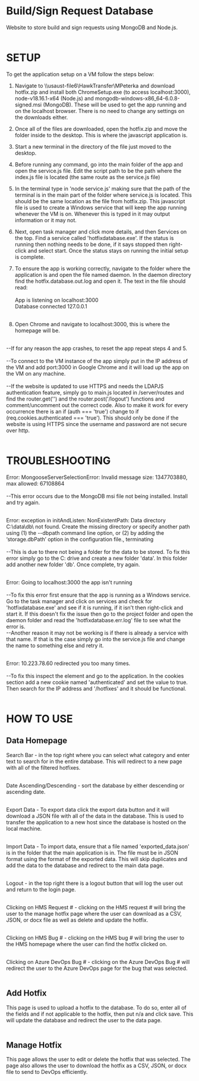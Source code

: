 # Build/Sign Request Database
Website to store build and sign requests using MongoDB and Node.js.
<br>
<br>


# SETUP

To get the application setup on a VM follow the steps below:
1. Navigate to \\\usaust-file6\HawkTransfer\MPeterka and download hotfix.zip and install both ChromeSetup.exe (to access localhost:3000), node-v18.16.1-x64 (Node.js) and mongodb-windows-x86_64-6.0.8-signed.msi (MongoDB). These will be used to get the app running and on the localhost browser. There is no need to change any settings on the downloads either.
2. Once all of the files are downloaded, open the hotfix.zip and move the folder inside to the desktop. This is where the javascript application is.
3. Start a new terminal in the directory of the file just moved to the desktop.
4. Before running any command, go into the main folder of the app and open the service.js file. Edit the script path to be the path where the index.js file is located (the same route as the service.js file)
5. In the terminal type in 'node service.js' making sure that the path of the terminal is in the main part of the folder where service.js is located. This should be the same location as the file from hotfix.zip. This javascript file is used to create a Windows service that will keep the app running whenever the VM is on. Whenever this is typed in it may output information or it may not.
6. Next, open task manager and click more details, and then Services on the top. Find a service called 'hotfixdatabase.exe'. If the status is running then nothing needs to be done, if it says stopped then right-click and select start. Once the status stays on running the initial setup is complete.
7. To ensure the app is working correctly, navigate to the folder where the application is and open the file named daemon. In the daemon directory find the hotfix.database.out.log and open it. The text in the file should read: <br><br>
App is listening on localhost:3000 <br>
Database connected 127.0.0.1 <br> <br>

8. Open Chrome and navigate to localhost:3000, this is where the homepage will be.
<br>
--If for any reason the app crashes, to reset the app repeat steps 4 and 5.
<br>
<br>
--To connect to the VM instance of the app simply put in the IP address of the VM and add port:3000 in Google Chrome and it will load up the app on the VM on any machine.
<br>
<br>
--If the website is updated to use HTTPS and needs the LDAPJS authentication feature, simply go to main.js located in /server/routes and find the router.get('') and the router.post('/logout') functions and comment/uncomment out the correct code. Also to make it work for every occurrence there is an if (auth === 'true') change to if (req.cookies.authenticated === 'true').
This should only be done if the website is using HTTPS since the username and password are not secure over http.
<br>
<br>


# TROUBLESHOOTING

Error: MongooseServerSelectionError: Invalid message size: 1347703880, max allowed: 67108864 <br><br>
--This error occurs due to the MongoDB msi file not being installed. Install and try again. <br><br>

Error: exception in initAndListen: NonExistentPath: Data directory C:\data\db\ not found. Create the missing directory or specify another path using (1) the --dbpath command line option, or (2) by adding the ‘storage.dbPath’ option in the configuration file., terminating <br><br>
--This is due to there not being a folder for the data to be stored. To fix this error simply go to the C: drive and create a new folder 'data'. In this folder add another new folder 'db'. Once complete, try again. <br><br>

Error: Going to localhost:3000 the app isn't running <br><br>
--To fix this error first ensure that the app is running as a Windows service. Go to the task manager and click on services and check for 'hotfixdatabase.exe' and see if it is running, if it isn't then right-click and start it. If this doesn't fix the issue then go to the project folder and open the daemon folder and read the 'hotfixdatabase.err.log' file to see what the error is. <br>
--Another reason it may not be working is if there is already a service with that name. If that is the case simply go into the service.js file and change the name to something else and retry it.
<br><br>

Error: 10.223.78.60 redirected you too many times. <br><br>
--To fix this inspect the element and go to the application. In the cookies section add a new cookie named 'authenticated' and set the value to true. Then search for the IP address and '/hotfixes' and it should be functional.
<br><br>


# HOW TO USE
  
  
Data Homepage
------------------------------------------------------------------------------------------------------------------------------------------------------------------------------------------------------------------------------

Search Bar - in the top right where you can select what category and enter text to search for in the entire database. This will redirect to a new page with all of the filtered hotfixes.
<br>
<br>

Date Ascending/Descending - sort the database by either descending or ascending date.
<br>
<br>

Export Data - To export data click the export data button and it will download a JSON file with all of the data in the database. This is used to transfer the application to a new host since the database is hosted on the local machine.
<br>
<br>

Import Data - To import data, ensure that a file named 'exported_data.json' is in the folder that the main application is in. The file must be in JSON format using the format of the exported data. This will skip     duplicates and add the data to the database and redirect to the main data page.
<br>
<br>

Logout - in the top right there is a logout button that will log the user out and return to the login page.
<br>
<br>

Clicking on HMS Request # - clicking on the HMS request # will bring the user to the manage hotfix page where the user can download as a CSV, JSON, or docx file as well as delete and update the hotfix.
<br>
<br>

Clicking on HMS Bug # - clicking on the HMS bug # will bring the user to the HMS homepage where the user can find the hotfix clicked on.
<br>
<br>

Clicking on Azure DevOps Bug # - clicking on the Azure DevOps Bug # will redirect the user to the Azure DevOps page for the bug that was selected.
<br>
<br>

    
Add Hotfix
------------------------------------------------------------------------------------------------------------------------------------------------------------------------------------------------------------------------------
  
This page is used to upload a hotfix to the database. To do so, enter all of the fields and if not applicable to the hotfix, then put n/a and click save. This will update the database and redirect the user to the data page.
<br>
<br>
  

Manage Hotfix
------------------------------------------------------------------------------------------------------------------------------------------------------------------------------------------------------------------------------

This page allows the user to edit or delete the hotfix that was selected. The page also allows the user to download the hotfix as a CSV, JSON, or docx file to send to DevOps efficiently.
<br>
<br>

